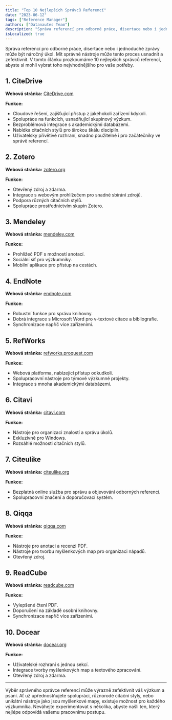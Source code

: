 ```yaml
---
title: "Top 10 Nejlepších Správců Referencí"
date: "2023-06-12"
tags: ["Reference Manager"]
authors: ["Datanautes Team"]
description: "Správa referencí pro odborné práce, disertace nebo i jednoduché zprávy může být náročný úkol. Mít správné nástroje může tento proces usnadnit a zefektivnit. V tomto článku prozkoumáme 10 nejlepších správců referencí, abyste si mohli vybrat toho nejvhodnějšího pro vaše potřeby."
isLocalized: true
---
```


Správa referencí pro odborné práce, disertace nebo i jednoduché zprávy může být náročný úkol. Mít správné nástroje může tento proces usnadnit a zefektivnit. V tomto článku prozkoumáme 10 nejlepších správců referencí, abyste si mohli vybrat toho nejvhodnějšího pro vaše potřeby.

## 1. **CiteDrive**

**Webová stránka:** [CiteDrive.com](https://citedrive.com/)

**Funkce:**

- Cloudové řešení, zajišťující přístup z jakéhokoli zařízení kdykoli.
- Spolupráce na funkcích, usnadňující skupinový výzkum.
- Bezproblémová integrace s akademickými databázemi.
- Nabídka citačních stylů pro širokou škálu disciplín.
- Uživatelsky přívětivé rozhraní, snadno použitelné i pro začátečníky ve správě referencí.

## 2. **Zotero**

**Webová stránka:** [zotero.org](https://www.zotero.org/)

**Funkce:**

- Otevřený zdroj a zdarma.
- Integrace s webovým prohlížečem pro snadné sbírání zdrojů.
- Podpora různých citačních stylů.
- Spolupráce prostřednictvím skupin Zotero.

## 3. **Mendeley**

**Webová stránka:** [mendeley.com](https://www.mendeley.com/)

**Funkce:**

- Prohlížeč PDF s možností anotací.
- Sociální síť pro výzkumníky.
- Mobilní aplikace pro přístup na cestách.

## 4. **EndNote**

**Webová stránka:** [endnote.com](https://www.endnote.com/)

**Funkce:**

- Robustní funkce pro správu knihovny.
- Dobrá integrace s Microsoft Word pro v-textové citace a bibliografie.
- Synchronizace napříč více zařízeními.

## 5. **RefWorks**

**Webová stránka:** [refworks.proquest.com](https://refworks.proquest.com/)

**Funkce:**

- Webová platforma, nabízející přístup odkudkoli.
- Spolupracovní nástroje pro týmové výzkumné projekty.
- Integrace s mnoha akademickými databázemi.

## 6. **Citavi**

**Webová stránka:** [citavi.com](https://www.citavi.com/)

**Funkce:**

- Nástroje pro organizaci znalostí a správu úkolů.
- Exkluzivně pro Windows.
- Rozsáhlé možnosti citačních stylů.

## 7. **Citeulike**

**Webová stránka:** [citeulike.org](http://www.citeulike.org/)

**Funkce:**

- Bezplatná online služba pro správu a objevování odborných referencí.
- Spolupracovní značení a doporučovací systém.

## 8. **Qiqqa**

**Webová stránka:** [qiqqa.com](https://www.qiqqa.com/)

**Funkce:**

- Nástroje pro anotaci a recenzi PDF.
- Nástroje pro tvorbu myšlenkových map pro organizaci nápadů.
- Otevřený zdroj.

## 9. **ReadCube**

**Webová stránka:** [readcube.com](https://www.readcube.com/)

**Funkce:**

- Vylepšené čtení PDF.
- Doporučení na základě osobní knihovny.
- Synchronizace napříč více zařízeními.

## 10. **Docear**

**Webová stránka:** [docear.org](http://www.docear.org/)

**Funkce:**

- Uživatelské rozhraní s jednou sekcí.
- Integrace tvorby myšlenkových map a textového zpracování.
- Otevřený zdroj a zdarma.

---

Výběr správného správce referencí může výrazně zefektivnit váš výzkum a psaní. Ať už upřednostňujete spolupráci, různorodé citační styly, nebo unikátní nástroje jako jsou myšlenkové mapy, existuje možnost pro každého výzkumníka. Neváhejte experimentovat s několika, abyste našli ten, který nejlépe odpovídá vašemu pracovnímu postupu.
